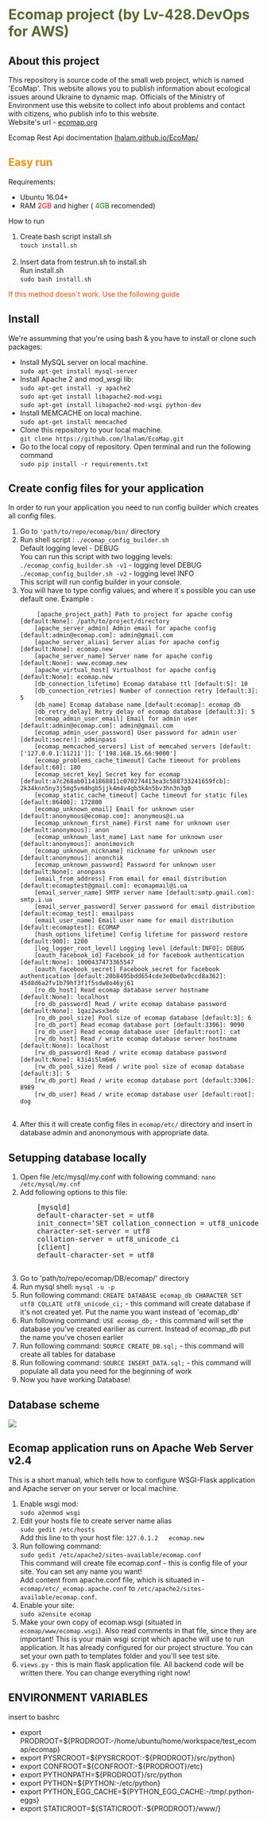 <h1 style="color:darkolivegreen">Ecomap project (by Lv-428.DevOps for AWS)</h1>
<h2>About this project</h2>
<p>This repository is source code of the small web project, which is named 'EcoMap'. This website allows you to publish
    information about ecological issues around Ukraine to dynamic map. Officials of the Ministry of Environment use this
    website to collect info about problems and contact with citizens, who publish info to this website. <br>
    Website's url - <a href="http://ecomap.org">ecomap.org</a></p>
<p>Ecomap Rest Api docimentation <a href="http://lhalam.github.io/EcoMap">lhalam.github.io/EcoMap/</a></p>

<h2 style="color: darkorange">
    Easy run
</h2>
<p>Requirements:</p>
<ul>
    <li>
        Ubuntu 16.04+
    </li>
    <li>
        RAM <span style="color: red;"> 2GB</span> and higher (<span style="color:green;"> 4GB</span> recomended)
    </li>
</ul>
<p>How to run</p>
<ol>
    <li>
        Create bash script install.sh <br>
        <code>touch install.sh</code> 
    </li>
    <br>
    <li>
        Insert data from testrun.sh to install.sh <br>
         Run install.sh <br>
        <code>sudo bash install.sh</code>
    </li>

</ol>
<p style="color:orangered">If this method doesn`t work. Use the following guide</p>

<h2>Install</h2>
<p>We're assumming that you're using bash & you have to install or clone such packages: </p>
<ul>
    <li> Install MySQL server on local machine.<br>
        <code>sudo apt-get install mysql-server</code>
    </li>
    <li> Install Apache 2 and mod_wsgi lib:<br>
        <code>sudo apt-get install -y apache2</code><br>
        <code>sudo apt-get install libapache2-mod-wsgi</code><br>
        <code>sudo apt-get install libapache2-mod-wsgi python-dev</code><br>
    </li>
    <li> Install MEMCACHE on local machine.<br>
        <code>sudo apt-get install memcached</code>
    </li>
    <li>Clone this repository to your local machine.<br>
        <code>git clone https://github.com/lhalam/EcoMap.git</code>
    </li>
    <li>Go to the local copy of repository. Open terminal and run the following command<br>
        <code>sudo pip install -r requirements.txt</code>
    </li>
</ul>


<h2>Create config files for your application</h2>
<p>
    In order to run your application you need to run config builder which creates all config files.
</p>
<ol>
    <li> Go to <code>'path/to/repo/ecomap/bin/</code> directory</li>
    <li> Run shell script : <code>./ecomap_config_builder.sh</code><br>
        Default logging level - DEBUG<br>
        You can run this script with two logging levels:<br>
        <code>./ecomap_config_builder.sh -v1</code> - logging level DEBUG<br>
        <code>./ecomap_config_builder.sh -v2</code> - logging level INFO<br>
        This script will run config builder in your console.
    </li>
    <li>You will have to type config values, and where it`s possible you can use default one. Example :<br>
        <pre>
    <code>[apache_project_path] Path to project for apache config [default:None]: /path/to/project/directory 
    [apache_server_admin] Admin email for apache config [default:admin@ecomap.com]: admin@gmail.com
    [apache_server_alias] Server alias for apache config [default:None]: ecomap.new
    [apache_server_name] Server name for apache config [default:None]: www.ecomap.new
    [apache_virtual_host] Virtualhost for apache config [default:None]: ecomap.new
    [db_connection_lifetime] Ecomap database ttl [default:5]: 10
    [db_connection_retries] Number of connection retry [default:3]: 5
    [db_name] Ecomap database name [default:ecomap]: ecomap_db
    [db_retry_delay] Retry delay of ecomap database [default:3]: 5
    [ecomap_admin_user_email] Email for admin user [default:admin@ecomap.com]: admin@gmail.com
    [ecomap_admin_user_password] User password for admin user [default:secre!]: adminpass      
    [ecomap_memcached_servers] List of memcahed servers [default:['127.0.0.1:11211']]: ['198.168.15.66:9000']                                             
    [ecomap_problems_cache_timeout] Cache timeout for problems [default:60]: 180
    [ecomap_secret_key] Secret key for ecomap [default:a7c268ab01141868811c070274413ea3c588733241659fcb]: 2k34knn5ny3j5mg5vm4hgb5jjk4m4v4gb3k4n5bv3hn3n3g0
    [ecomap_static_cache_timeout] Cache timeout for static files [default:86400]: 172800
    [ecomap_unknown_email] Email for unknown user [default:anonymous@ecomap.com]: anonymous@i.ua  
    [ecomap_unknown_first_name] First name for unknown user [default:anonymous]: anon
    [ecomap_unknown_last_name] Last name for unknown user [default:anonymous]: anonimovich
    [ecomap_unknown_nickname] nickname for unknown user [default:anonymous]: anonchik
    [ecomap_unknown_password] Password for unknown user [default:None]: anonpass
    [email_from_address] From email for email distribution [default:ecomaptest@gmail.com]: ecomapmail@i.ua 
    [email_server_name] SMTP server name [default:smtp.gmail.com]: smtp.i.ua
    [email_server_password] Server password for email distribution [default:ecomap_test]: emailpass
    [email_user_name] Email user name for email distribution [default:ecomaptest]: ECOMAP
    [hash_options_lifetime] Config lifetime for password restore [default:900]: 1200
    [log_logger_root_level] Logging level [default:INFO]: DEBUG
    [oauth_facebook_id] Facebook_id for facebook authentication [default:None]: 1000437473365547        
    [oauth_facebook_secret] Facebook_secret for facebook authentication [default:20b8495bdd654cde3e0be0a9ccd8a362]: 45d8d6a2fv1b79hf3f1f5sdw8o46yj61
    [ro_db_host] Read ecomap database server hostname [default:None]: localhost
    [ro_db_password] Read / write ecomap database password [default:None]: 1qaz2wsx3edc
    [ro_db_pool_size] Pool size of ecomap database [default:3]: 6
    [ro_db_port] Read ecomap database port [default:3306]: 9090
    [ro_db_user] Read ecomap database user [default:root]: cat
    [rw_db_host] Read / write ecomap database server hostname [default:None]: localhost
    [rw_db_password] Read / write ecomap database password [default:None]: k3i4i5lm6m6
    [rw_db_pool_size] Read / write pool size of ecomap database [default:3]: 5
    [rw_db_port] Read / write ecomap database port [default:3306]: 8989
    [rw_db_user] Read / write ecomap database user [default:root]: dog</code>
    </pre>
    </li>
    <li> After this it will create config files in <code>ecomap/etc/</code> directory and insert in database admin and
        anononymous with appropriate data.
    </li>
</ol>

<h2>Setupping database locally</h2>
<ol>
    <li>Open file /etc/mysql/my.conf with following command: <code>nano /etc/mysql/my.cnf</code></li>
    <li>Add following options to this file: <br>
        <pre>
    [mysqld]
    default-character-set = utf8
    init_connect=‘SET collation_connection = utf8_unicode_ci’
    character-set-server = utf8
    collation-server = utf8_unicode_ci
    [client]
    default-character-set = utf8
    </pre>
    </li>
    <li>Go to 'path/to/repo/ecomap/DB/ecomap/' directory</li>
    <li>Run mysql shell: <code>mysql -u -p</code></li>
    <li>Run following command: <code>CREATE DATABASE ecomap_db CHARACTER SET utf8 COLLATE utf8_unicode_ci;</code> - this
        command will create database if it's not created yet. Put the name you want instead of 'ecomap_db'</li>
    <li>Run following command: <code>USE ecomap_db;</code> - this command will set the database you've created earilier
        as current.
        Instead of ecomap_db put the name you've chosen earlier</li>
    <li>Run following command: <code>SOURCE CREATE_DB.sql;</code> - this command will create all tables for database
    </li>
    <li>Run following command: <code>SOURCE INSERT_DATA.sql;</code> - this command will populate all data you need for
        the beginning of work</li>
    <li>Now you have working Database!</li>
</ol>
<h2>Database scheme</h2>

<img src="https://raw.githubusercontent.com/lhalam/EcoMap/STAGE/ecomap_db.png">

<h2>Ecomap application runs on Apache Web Server v2.4</h2>
<p>
    This is a short manual, which tells how to configure WSGI-Flask application and Apache server on your server or
    local machine.
</p>
<ol>
    <li>
        Enable wsgi mod: <br>
        <code>sudo a2enmod wsgi</code>
    </li>
    <li>
        Edit your hosts file to create server name alias<br>
        <code>sudo gedit /etc/hosts</code><br>
        Add this line to th your host file:
        <code>127.0.1.2   ecomap.new</code>
    </li>
    <li>
        Run following command: <br>
        <code>sudo gedit /etc/apache2/sites-available/ecomap.conf</code><br>
        This command will create file ecomap.conf - this is config file of your site. You can set any name you want!<br>
        Add content from apache.conf file, which is situated in - <code>ecomap/etc/_ecomap.apache.conf</code> to
        <code>/etc/apache2/sites-available/ecomap.conf</code>.
    </li>
    <li>
        Enable your site:<br>
        <code>sudo a2ensite ecomap</code>
    </li>
    <li>
        Make your own copy of ecomap.wsgi (situated in <code>ecomap/www/ecomap.wsgi</code>).
        Also read comments in that file, since they are important! This is your main wsgi script which apache will use
        to run application. It has already configured for our project structure. You can set your own path to templates
        folder and you'll see test site.
    </li>
    <li>
        <code>views.py</code> - this is main flask application file. All backend code will be written there. You can
        change everything right now!
    </li>
</ol>

<h2> ENVIRONMENT VARIABLES </h2>
<p>insert to bashrc</p>
<ul>
    <li>export PRODROOT=${PRODROOT:-/home/ubuntu/home/workspace/test_ecomap/ecomap}</li>
    <li>export PYSRCROOT=${PYSRCROOT:-${PRODROOT}/src/python}</li>
    <li>export CONFROOT=${CONFROOT:-${PRODROOT}/etc}</li>
    <li>export PYTHONPATH=${PRODROOT}/src/python</li>
    <li>export PYTHON=${PYTHON:-/etc/python}</li>
    <li>export PYTHON_EGG_CACHE=${PYTHON_EGG_CACHE:-/tmp/.python-eggs}</li>
    <li>export STATICROOT=${STATICROOT:-${PRODROOT}/www/}</li>
</ul>
